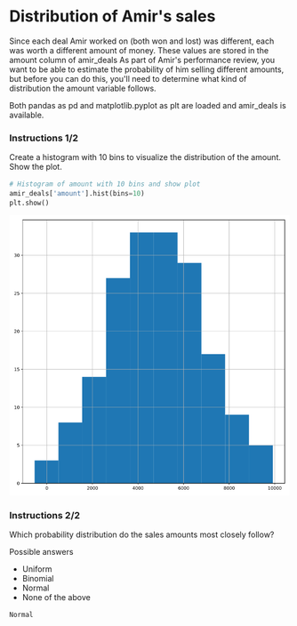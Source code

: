 # Distribution of Amir's sales

Since each deal Amir worked on (both won and lost) was different, each was worth a different amount of money. These values are stored in the amount column of amir_deals As part of Amir's performance review, you want to be able to estimate the probability of him selling different amounts, but before you can do this, you'll need to determine what kind of distribution the amount variable follows.

Both pandas as pd and matplotlib.pyplot as plt are loaded and amir_deals is available.

### Instructions 1/2

Create a histogram with 10 bins to visualize the distribution of the amount. Show the plot.

``` python
# Histogram of amount with 10 bins and show plot
amir_deals['amount'].hist(bins=10)
plt.show()

```

![alt text](Distribution_of_Amir's_sales.png)

### Instructions 2/2

Which probability distribution do the sales amounts most closely follow?

Possible answers


* Uniform
* Binomial
* Normal
* None of the above

``` output
Normal

```